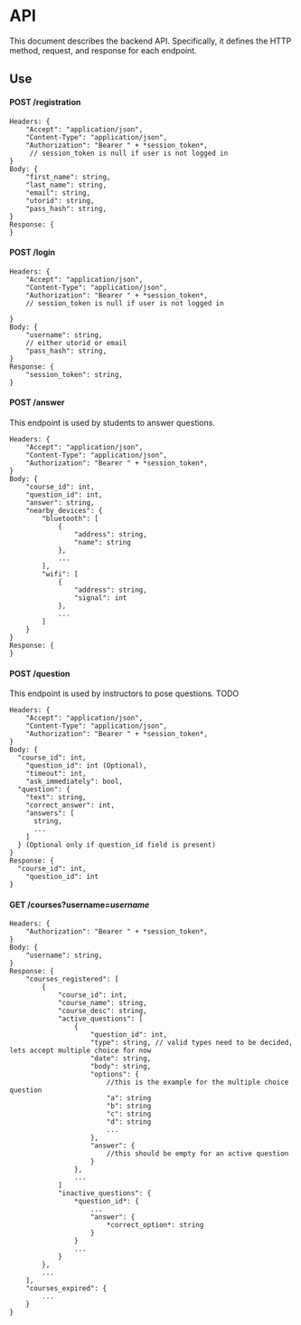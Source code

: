 # API

This document describes the backend API. Specifically, it defines the HTTP method, request, and response for each endpoint.

## Use 

#### POST /registration
```
Headers: {
	"Accept": "application/json",
	"Content-Type": "application/json",
	"Authorization": "Bearer " + *session_token*,
	 // session_token is null if user is not logged in
}
Body: {
	"first_name": string,
	"last_name": string,
	"email": string,
	"utorid": string,
	"pass_hash": string,
}
Response: {
}
```

#### POST /login
```
Headers: {
	"Accept": "application/json",
	"Content-Type": "application/json",
	"Authorization": "Bearer " + *session_token*,
	// session_token is null if user is not logged in

}
Body: {
	"username": string,
	// either utorid or email
	"pass_hash": string,
}
Response: {
	"session_token": string,
}
```

#### POST /answer

This endpoint is used by students to answer questions.

```
Headers: {
	"Accept": "application/json",
	"Content-Type": "application/json",
	"Authorization": "Bearer " + *session_token*,
}
Body: {
	"course_id": int,
	"question_id": int,
	"answer": string,
	"nearby_devices": {
		"bluetooth": [
			{
				"address": string,
				"name": string
			},
			...
		],
		"wifi": [
			{
				"address": string,
				"signal": int
			},
			...
		]
	}
}
Response: {
}
```

#### POST /question

This endpoint is used by instructors to pose questions. TODO

```
Headers: {
	"Accept": "application/json",
	"Content-Type": "application/json",
	"Authorization": "Bearer " + *session_token*,
}
Body: {
  "course_id": int,
	"question_id": int (Optional),
	"timeout": int,
	"ask_immediately": bool,
  "question": {
    "text": string,
    "correct_answer": int,
    "answers": [
      string,
      ...
    ]
  } (Optional only if question_id field is present)
}
Response: {
  "course_id": int,
	"question_id": int
}
```

#### GET /courses?username=*username*
```
Headers: {
	"Authorization": "Bearer " + *session_token*,
}
Body: {
	"username": string,
}
Response: {
	"courses_registered": [
		{
			"course_id": int,
			"course_name": string,
			"course_desc": string,
			"active_questions": [
				{
					"question_id": int,
					"type": string, // valid types need to be decided, lets accept multiple choice for now
					"date": string,
					"body": string,
					"options": {
						//this is the example for the multiple choice question
						"a": string
						"b": string
						"c": string
						"d": string
						...
					},
					"answer": {
						//this should be empty for an active question
					}
				},
				...
			]
			"inactive_questions": {
				*question_id*: {
					...
					"answer": {
						*correct_option*: string
					}
				}
				...
			}
		},
		...
	],
	"courses_expired": {
		...
	}
}
```


